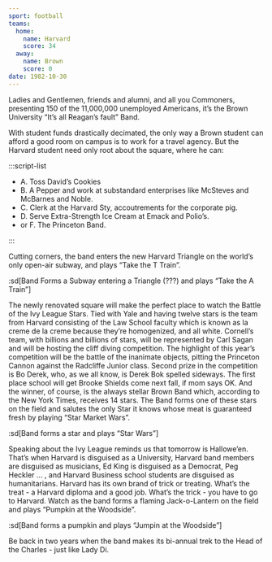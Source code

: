 ```yaml
---
sport: football
teams:
  home:
    name: Harvard
    score: 34
  away:
    name: Brown
    score: 0
date: 1982-10-30
---
```


Ladies and Gentlemen, friends and alumni, and all you Commoners, presenting 150 of the 11,000,000 unemployed Americans, it’s the Brown University “It’s all Reagan’s fault” Band.

With student funds drastically decimated, the only way a Brown student can afford a good room on campus is to work for a travel agency. But the Harvard student need only root about the square, where he can:

:::script-list

- A. Toss David’s Cookies
- B. A Pepper and work at substandard enterprises like McSteves and McBarnes and Noble.
- C. Clerk at the Harvard Sty, accoutrements for the corporate pig.
- D. Serve Extra-Strength Ice Cream at Emack and Polio’s.
- or F. The Princeton Band.

:::

Cutting corners, the band enters the new Harvard Triangle on the world’s only open-air subway, and plays “Take the T Train”.

:sd[Band Forms a Subway entering a Triangle (???) and plays “Take the A Train”]

The newly renovated square will make the perfect place to watch the Battle of the Ivy League Stars. Tied with Yale and having twelve stars is the team from Harvard consisting of the Law School faculty which is known as la creme de la creme because they’re homogenized, and all white. Cornell’s team, with billions and billions of stars, will be represented by Carl Sagan and will be hosting the cliff diving competition. The highlight of this year’s competition will be the battle of the inanimate objects, pitting the Princeton Cannon against the Radcliffe Junior class. Second prize in the competition is Bo Derek, who, as we all know, is Derek Bok spelled sideways. The first place school will get Brooke Shields come next fall, if mom says OK. And the winner, of course, is the always stellar Brown Band which, according to the New York Times, receives 14 stars. The Band forms one of these stars on the field and salutes the only Star it knows whose meat is guaranteed fresh by playing “Star Market Wars”.

:sd[Band forms a star and plays “Star Wars”]

Speaking about the Ivy League reminds us that tomorrow is Hallowe’en. That’s when Harvard is disguised as a University, Harvard band members are disguised as musicians, Ed King is disguised as a Democrat, Peg Heckler ... , and Harvard Business school students are disguised as humanitarians. Harvard has its own brand of trick or treating. What’s the treat - a Harvard diploma and a good job. What’s the trick - you have to go to Harvard. Watch as the band forms a flaming Jack-o-Lantern on the field and plays “Pumpkin at the Woodside”.

:sd[Band forms a pumpkin and plays “Jumpin at the Woodside”]

Be back in two years when the band makes its bi-annual trek to the Head of the Charles - just like Lady Di.
